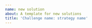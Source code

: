 ```yaml
---
name: new solution
about: A template for new solutions
title: 'Challenge name: strategy name'
---
```


<!--
  make this PR easy to find:

  - assign: yourself
  - labels: challenge-name, strategy-name
  - move it to the project board

-->
